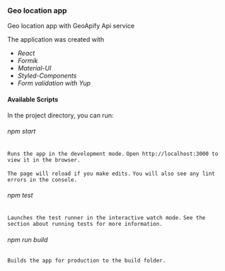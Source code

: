 ### Geo location app

Geo location app with GeoApify Api service

The application was created with
* _React_
* _Formik_
* _Material-UI_
* _Styled-Components_
* _Form validation with Yup_

#### Available Scripts
In the project directory, you can run:

###### npm start
`Runs the app in the development mode.`
`Open http://localhost:3000 to view it in the browser.`

`The page will reload if you make edits.`
`You will also see any lint errors in the console.`

###### npm test
`Launches the test runner in the interactive watch mode.`
`See the section about running tests for more information.`

###### npm run build
`Builds the app for production to the build folder.`

